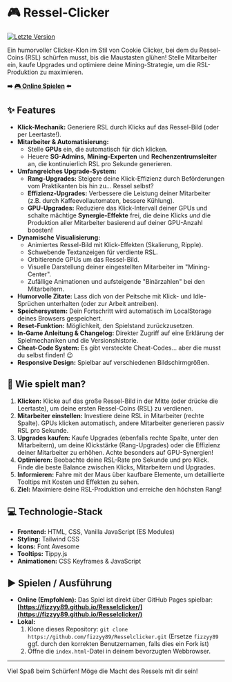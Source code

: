 # 🎮 Ressel-Clicker

[![Letzte Version](https://img.shields.io/badge/Version-0.3.0-blueviolet)](tutorial.html#changelog) 

Ein humorvoller Clicker-Klon im Stil von Cookie Clicker, bei dem du Ressel-Coins (RSL) schürfen musst, bis die Maustasten glühen! Stelle Mitarbeiter ein, kaufe Upgrades und optimiere deine Mining-Strategie, um die RSL-Produktion zu maximieren.

**➡️ [🎮 Online Spielen](https://fizzyy89.github.io/Resselclicker/) ⬅️**

## ✨ Features

* **Klick-Mechanik:** Generiere RSL durch Klicks auf das Ressel-Bild (oder per Leertaste!).
* **Mitarbeiter & Automatisierung:**
    * Stelle **GPUs** ein, die automatisch für dich klicken.
    * Heuere **SG-Admins**, **Mining-Experten** und **Rechenzentrumsleiter** an, die kontinuierlich RSL pro Sekunde generieren.
* **Umfangreiches Upgrade-System:**
    * **Rang-Upgrades:** Steigere deine Klick-Effizienz durch Beförderungen vom Praktikanten bis hin zu... Ressel selbst?
    * **Effizienz-Upgrades:** Verbessere die Leistung deiner Mitarbeiter (z.B. durch Kaffeevollautomaten, bessere Kühlung).
    * **GPU-Upgrades:** Reduziere das Klick-Intervall deiner GPUs und schalte mächtige **Synergie-Effekte** frei, die deine Klicks *und* die Produktion aller Mitarbeiter basierend auf deiner GPU-Anzahl boosten!
* **Dynamische Visualisierung:**
    * Animiertes Ressel-Bild mit Klick-Effekten (Skalierung, Ripple).
    * Schwebende Textanzeigen für verdiente RSL.
    * Orbitierende GPUs um das Ressel-Bild.
    * Visuelle Darstellung deiner eingestellten Mitarbeiter im "Mining-Center".
    * Zufällige Animationen und aufsteigende "Binärzahlen" bei den Mitarbeitern.
* **Humorvolle Zitate:** Lass dich von der Peitsche mit Klick- und Idle-Sprüchen unterhalten (oder zur Arbeit antreiben).
* **Speichersystem:** Dein Fortschritt wird automatisch im LocalStorage deines Browsers gespeichert.
* **Reset-Funktion:** Möglichkeit, den Spielstand zurückzusetzen.
* **In-Game Anleitung & Changelog:** Direkter Zugriff auf eine Erklärung der Spielmechaniken und die Versionshistorie.
* **Cheat-Code System:** Es gibt versteckte Cheat-Codes... aber die musst du selbst finden! 😉
* **Responsive Design:** Spielbar auf verschiedenen Bildschirmgrößen.

## 🚀 Wie spielt man?

1.  **Klicken:** Klicke auf das große Ressel-Bild in der Mitte (oder drücke die Leertaste), um deine ersten Ressel-Coins (RSL) zu verdienen.
2.  **Mitarbeiter einstellen:** Investiere deine RSL in Mitarbeiter (rechte Spalte). GPUs klicken automatisch, andere Mitarbeiter generieren passiv RSL pro Sekunde.
3.  **Upgrades kaufen:** Kaufe Upgrades (ebenfalls rechte Spalte, unter den Mitarbeitern), um deine Klickstärke (Rang-Upgrades) oder die Effizienz deiner Mitarbeiter zu erhöhen. Achte besonders auf GPU-Synergien!
4.  **Optimieren:** Beobachte deine RSL-Rate pro Sekunde und pro Klick. Finde die beste Balance zwischen Klicks, Mitarbeitern und Upgrades.
5.  **Informieren:** Fahre mit der Maus über kaufbare Elemente, um detaillierte Tooltips mit Kosten und Effekten zu sehen.
6.  **Ziel:** Maximiere deine RSL-Produktion und erreiche den höchsten Rang!

## 💻 Technologie-Stack

* **Frontend:** HTML, CSS, Vanilla JavaScript (ES Modules)
* **Styling:** Tailwind CSS
* **Icons:** Font Awesome
* **Tooltips:** Tippy.js
* **Animationen:** CSS Keyframes & JavaScript

## ▶️ Spielen / Ausführung

* **Online (Empfohlen):** Das Spiel ist direkt über GitHub Pages spielbar: **[https://fizzyy89.github.io/Resselclicker/](https://fizzyy89.github.io/Resselclicker/)**
* **Lokal:**
    1.  Klone dieses Repository: `git clone https://github.com/fizzyy89/Resselclicker.git` (Ersetze `fizzyy89` ggf. durch den korrekten Benutzernamen, falls dies ein Fork ist)
    2.  Öffne die `index.html`-Datei in deinem bevorzugten Webbrowser.

---

Viel Spaß beim Schürfen! Möge die Macht des Ressels mit dir sein!
